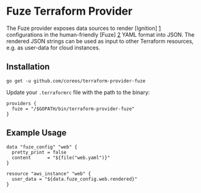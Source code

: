 # Fuze Terraform Provider

The Fuze provider exposes data sources to render [Ignition] [1]
configurations in the human-friendly [Fuze] [2] YAML format into
JSON.  The rendered JSON strings can be used as input to other
Terraform resources, e.g. as user-data for cloud instances.

  [1]: https://github.com/coreos/ignition "Ignition"
  [2]: https://github.com/coreos/fuze     "Fuze"


## Installation

`go get -u github.com/coreos/terraform-provider-fuze`

Update your `.terraformrc` file with the path to the binary:

```hcl
providers {
  fuze = "/$GOPATH/bin/terraform-provider-fuze"
}
```


## Example Usage

```hcl
data "fuze_config" "web" {
  pretty_print = false
  content      = "${file("web.yaml")}"
}

resource "aws_instance" "web" {
  user_data = "${data.fuze_config.web.rendered}"
}
```
